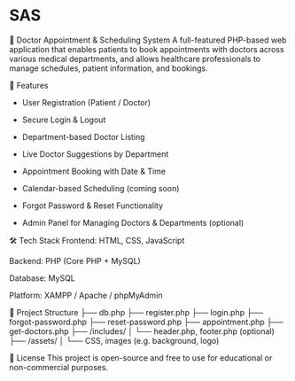 # SAS

🏥 Doctor Appointment & Scheduling System
A full-featured PHP-based web application that enables patients to book appointments with doctors across various medical departments, and allows healthcare professionals to manage schedules, patient information, and bookings.

🚀 Features
- User Registration (Patient / Doctor)

- Secure Login & Logout

- Department-based Doctor Listing

- Live Doctor Suggestions by Department

- Appointment Booking with Date & Time

- Calendar-based Scheduling (coming soon)

- Forgot Password & Reset Functionality

- Admin Panel for Managing Doctors & Departments (optional)

🛠️ Tech Stack
Frontend: HTML, CSS, JavaScript

Backend: PHP (Core PHP + MySQL)

Database: MySQL

Platform: XAMPP / Apache / phpMyAdmin

📂 Project Structure
├── db.php
├── register.php
├── login.php
├── forgot-password.php
├── reset-password.php
├── appointment.php
├── get-doctors.php
├── /includes/
│ └── header.php, footer.php (optional)
├── /assets/
│ └── CSS, images (e.g. background, logo)

📄 License
This project is open-source and free to use for educational or non-commercial purposes.
